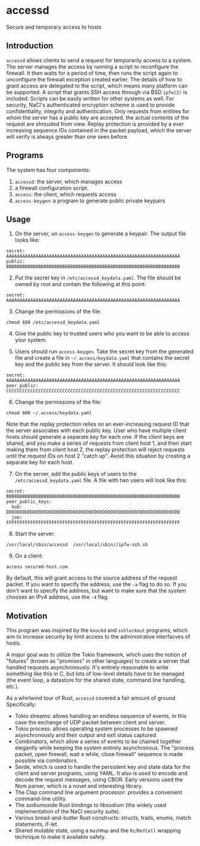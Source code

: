 # accessd

Secure and temporary access to hosts

## Introduction

`accessd` allows clients to send a request for temporarily access to a system. The server manages the access by running a script to reconfigure the firewall. It then waits for a period of time, then runs the script again to unconfigure the firewall exception created earlier. The details of how to grant access are delegated to the script, which means many platform can be supported. A script that grants SSH access through via BSD `ipfw(2)` is included. Scripts can be easily written for other systems as well. For security, NaCl's authenticated encryption scheme is used to provide confidentiality, integrity and authentication. Only requests from entities for whom the server has a public key are accepted. the actual contents of the request are shrouded from view. Replay protection is provided by a ever increasing sequence IDs contained in the packet payload, which the server will verify is always greater than one seen before.

## Programs

The system has four components:

1. `accessd`: the server, which manages access
2. a firewall configuration script.
3. `access`: the client, which requests access
4. `access-keygen`: a program to generate public private keypairs

## Usage

1. On the server, un `access-keygen` to generate a keypair. The output file looks like:
  ```
  secret: AAAAAAAAAAAAAAAAAAAAAAAAAAAAAAAAAAAAAAAAAAAAAAAAAAAAAAAAAAAAAAAAA
public: BBBBBBBBBBBBBBBBBBBBBBBBBBBBBBBBBBBBBBBBBBBBBBBBBBBBBBBBBBBBBBBBB
  ```

2. Put the secret key in `/etc/accessd_keydata.yaml`. The file should be owned by root and contain the following at this point:

  ```
  secret: AAAAAAAAAAAAAAAAAAAAAAAAAAAAAAAAAAAAAAAAAAAAAAAAAAAAAAAAAAAAAAAAA
  ```

3. Change the permissions of the file:
```
chmod 600 /etc/accessd_keydata.yaml
```

4. Give the public key to trusted users who you want to be able to access your system.

5. Users should run `access-keygen`. Take the secret key from the generated file and create a file in `~/.access/keydata.yaml` that contains the secret key and the public key from the server. It should look like this:
```
secret: AAAAAAAAAAAAAAAAAAAAAAAAAAAAAAAAAAAAAAAAAAAAAAAAAAAAAAAAAAAAAAAAA
peer_public: CCCCCCCCCCCCCCCCCCCCCCCCCCCCCCCCCCCCCCCCCCCCCCCCCCCCCCCCCCCCCCCCC
```

6. Change the permissions of the file:
```
chmod 600 ~/.access/keydata.yaml
```

Note that the replay protection relies on an ever-increasing request ID that the server associates with each public key. User who have multiple client hosts should generate a separate key for each one. If the client keys are shared, and you make a series of requests from client host 1, and then start making them from client host 2, the replay protection will reject requests until the request IDs on host 2 "catch up". Avoid this situation by creating a separate key for each host.

7. On the server, add the public keys of users to the `/etc/accessd_keydata.yaml` file. A file with two users will look like this:
```
secret: BBBBBBBBBBBBBBBBBBBBBBBBBBBBBBBBBBBBBBBBBBBBBBBBBBBBBBBBBBBBBBBBB
peer_public_keys:
  bob: DDDDDDDDDDDDDDDDDDDDDDDDDDDDDDDDDDDDDDDDDDDDDDDDDDDDDDDDDDDDDDDDD
  joe: FFFFFFFFFFFFFFFFFFFFFFFFFFFFFFFFFFFFFFFFFFFFFFFFFFFFFFFFFFFFFFFFF
```

8. Start the server:
```
/usr/local/sbin/accessd  /usr/local/sbin//ipfw-ssh.sh
```

9. On a client:
  ```
  access secured-host.com 
  ```
  By default, this will grant access to the source address of the request packet. If you want to specify the address, use the `-a` flag to do so. If you don't want to specify the address, but want to make sure that the system chooses an IPv4 address, use the `-4` flag.

## Motivation

This program was inspired by the `knockd` and `sshlockout` programs, which aim to increase security by limit access to the administrative interfacves of hosts.

A major goal was to utilize the Tokio framework, which uses the notion of "futures" (known as "promises" in other languages) to create a server that handled requests asynchronously. It's entirely reasonable to write something like this in C, but lots of low-level details have to be managed (the event loop, a datastore for the shared state, command line handling, etc.).

As a whirlwind tour of Rust, `accessd` covered a fair amount of ground. Specifically:

- Tokio streams: allows handling an endless sequence of events, in this case the exchange of UDP packet between client and server.
- Tokio process: allows operating system processes to be spawned asynchronously and their output and exit status captured.
- Combinators, which allow a series of events to be chained together elegantly while keeping the system entirely asynchronous. The "process packet, open firewall, wait a while, close firewall" sequence is made possible via combinators.
- Serde, which is used to handle the persistent key and state data for the client and server programs, using YAML. It also is used to encode and decode the request messages, using CBOR. Early versions used the Nom parser, which is a novel and interesting library.
- The Clap command line argument processor: provides a convenient command-line utility.
- The sodiumoxide Rust bindings to libsodium (the widely used implementation of the NaCl security suite).
- Various bread-and-butter Rust constructs: structs,  traits, enums, match statements, if-let. 
- Shared mutable state, using a `HashMap` and the `Rc`/`RefCell` wrapping technique to make it available safely.
